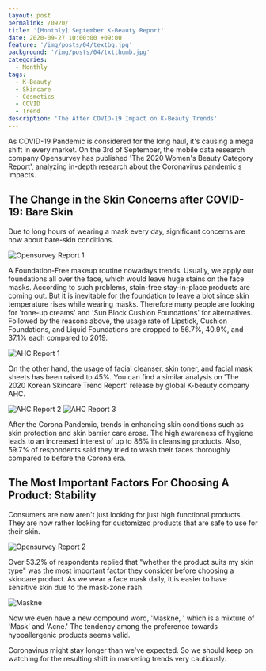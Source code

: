 ```yaml
---
layout: post
permalink: /0920/
title: '[Monthly] September K-Beauty Report'
date: 2020-09-27 10:00:00 +09:00
feature: '/img/posts/04/textbg.jpg'
background: '/img/posts/04/txtthumb.jpg'
categories:
  - Monthly
tags:
  - K-Beauty
  - Skincare
  - Cosmetics
  - COVID
  - Trend
description: 'The After COVID-19 Impact on K-Beauty Trends'
---
```



As COVID-19 Pandemic is considered for the long haul, it's causing a mega shift in every market. On the 3rd of September, the mobile data research company Opensurvey has published 'The 2020 Women's Beauty Category Report', analyzing in-depth research about the Coronavirus pandemic's impacts.

## The Change in the Skin Concerns after COVID-19: Bare Skin

Due to long hours of wearing a mask every day, significant concerns are now about bare-skin conditions.

![Opensurvey Report 1](/img/posts/04/graph1.jpg)

A Foundation-Free makeup routine nowadays trends. Usually, we apply our foundations all over the face, which would leave huge stains on the face masks. According to such problems, stain-free stay-in-place products are coming out. But it is inevitable for the foundation to leave a blot since skin temperature rises while wearing masks. Therefore many people are looking for 'tone-up creams' and 'Sun Block Cushion Foundations' for alternatives.
Followed by the reasons above, the usage rate of Lipstick, Cushion Foundations, and Liquid Foundations are dropped to 56.7%, 40.9%, and 37.1% each compared to 2019.

![AHC Report 1](/img/posts/04/ahc1.jpg)

On the other hand, the usage of facial cleanser, skin toner, and facial mask sheets has been raised to 45%. You can find a similar analysis on 'The 2020 Korean Skincare Trend Report' release by global K-beauty company AHC.

![AHC Report 2](/img/posts/04/ahc2.jpg)
![AHC Report 3](/img/posts/04/ahc3.jpg)

After the Corona Pandemic, trends in enhancing skin conditions such as skin protection and skin barrier care arose.  The high awareness of hygiene leads to an increased interest of up to 86% in cleansing products. Also, 59.7% of respondents said they tried to wash their faces thoroughly compared to before the Corona era.



## The Most Important Factors For Choosing A Product: Stability

Consumers are now aren't just looking for just high functional products. They are now rather looking for customized products that are safe to use for their skin.

![Opensurvey Report 2](/img/posts/04/graph2.jpg)

Over 53.2% of respondents replied that "whether the product suits my skin type" was the most important factor they consider before choosing a skincare product. As we wear a face mask daily, it is easier to have sensitive skin due to the mask-zone rash.

![Maskne](/img/posts/04/maskne.jpg)

Now we even have a new compound word, 'Maskne, ' which is a mixture of 'Mask' and 'Acne.' The tendency among the preference towards hypoallergenic products seems valid.

Coronavirus might stay longer than we've expected. So we should keep on watching for the resulting shift in marketing trends very cautiously.
